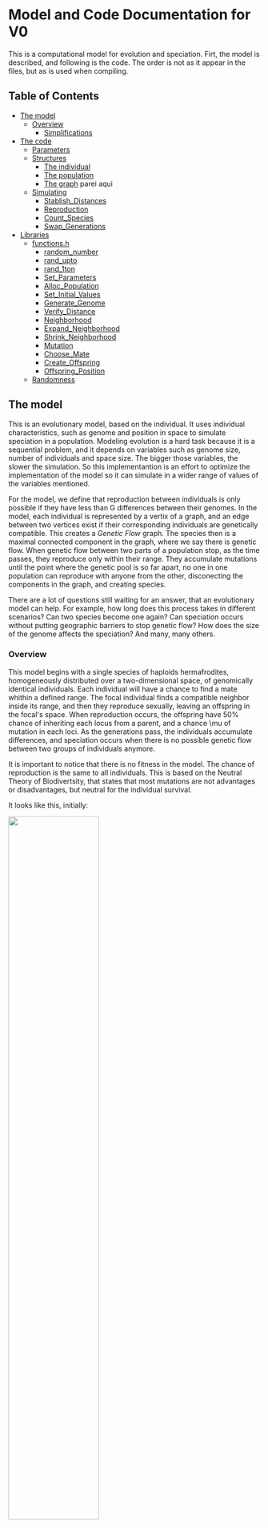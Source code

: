 # Model and Code Documentation for V0

This is a computational model for evolution and speciation. Firt, the model is described, and following is the code. The order is not as it appear in the files, but as is used when compiling.

## Table of Contents
- [The model](#model)
	- [Overview](#Overview)
		- [Simplifications](#simplifications)
- [The code](#code)
	- [Parameters](#parameters)
	- [Structures](#structure)
		- [The individual](#individual)
		- [The population](#population)
		- [The graph](#graph) parei aqui
	- [Simulating](#simulation)
		- [Stablish_Distances](#stablish_distances)
		- [Reproduction](#reproduction)
		- [Count_Species](#count_species)
		- [Swap_Generations](#swap_generations)
- [Libraries](#libraries)
	- [functions.h](#functionsh)
		- [random_number](#random_number)
		- [rand_upto](#rand_upto)
		- [rand_1ton](#rand_1ton)
		- [Set_Parameters](#set_parameters)
		- [Alloc_Population](#alloc_population)
		- [Set_Initial_Values](#set_initial_values)
		- [Generate_Genome](#generate_genome)
		- [Verify_Distance](#verify_distance)
		- [Neighborhood](#neighborhood)
		- [Expand_Neighborhood](#expand_neighborhood)
		- [Shrink_Neighborhood](#shrink_neighborhood)
		- [Mutation](#mutation)
		- [Choose_Mate](#choose_mate)
		- [Create_Offspring](#create_offspring)
		- [Offspring_Position](#offspring_position)
	- [Randomness](#random)

## The model <a name="model"></a>

This is an evolutionary model, based on the individual. It uses individual characteristics, such as genome and position in space to simulate speciation in a population. Modeling evolution is a hard task because it is a sequential problem, and it depends on variables such as genome size, number of individuals and space size. The bigger those variables, the slower the simulation. So this implementantion is an effort to optimize the implementation of the model so it can simulate in a wider range of values of the variables mentioned. 

For the model, we define that reproduction between individuals is only possible if they have less than G differences between their genomes. In the model, each individual is represented by a vertix of a graph, and an edge between two vertices exist if their corresponding individuals are genetically compatible. This creates a *Genetic Flow* graph. The species then is a maximal connected component in the graph, where we say there is genetic flow. When genetic flow between two parts of a population stop, as the time passes, they reproduce only within their range. They accumulate mutations until the point where the genetic pool is so far apart, no one in one population can reproduce with anyone from the other, disconecting the components in the graph, and creating species.

There are a lot of questions still waiting for an answer, that an evolutionary model can help. For example, how long does this process takes in different scenarios? Can two species become one again? Can speciation occurs without putting geographic barriers to stop genetic flow? How does the size of the genome affects the speciation? And many, many others.

### Overview <a name="overview"></a>

This model begins with a single species of haploids hermafrodites, homogeneously distributed over a two-dimensional space, of genomically identical individuals. Each individual will have a chance to find a mate whithin a defined range. The focal individual finds a compatible neighbor inside its range, and then they reproduce sexually, leaving an offspring in the focal's space. When reproduction occurs, the offspring have 50% chance of inheriting each locus from a parent, and a chance \mu of mutation in each loci. As the generations pass, the individuals accumulate differences, and speciation occurs when there is no possible genetic flow between two groups of individuals anymore.

It is important to notice that there is no fitness in the model. The chance of reproduction is the same to all individuals. This is based on the Neutral Theory of Biodivertsity, that states that most mutations are not advantages or disadvantages, but neutral for the individual survival.

It looks like this, initially:

<img src="./figs/firstDistribution.png" width="60%">

#### Simplifications <a name="simplifications"></a>
Any model needs simplifications and assumptions. The goal is to have simplifications that maintain the model meaningful. In the present work, simplifications are:

1. The genomes are a binary string
2. The generations don't overlap (mates come from the same generation)
3. There is no fitness
4. The population is in a stable state, it doesn't grow or shrink much

	_This simplification could be considered as the resource limit_

5. Two individuals can be in the same spot
6. The space is a toroid: the margins touch (see below). 

	_This avoids distortions because of border effects_

<img src="./figs/toroid.png" width="40%">

## Code <a name="code"></a>
File structure is as follows

```bash
main.c
	model.h
		species.h
			genome.h
				structures.h
					time.h
					math.h
					linkedlist.h
					random.h
						gsl_randist.h 
						gsl_rng.h  
```
The `.h` files are included in `include/`, and the corresponding `.c` file is included in `source/`.

### Parameters <a name="parameters"></a>

To begin the simulation, we have to tell the program what we want it to simulate, so in the main file we create an structure called `Parameters`, and set the initial values we want to

```c
//in main
info = Set_Parameters();
```

This structure `Parametes`is used to easily pass the values between functions. The names of the parameters are very self-explanatory.

```c
//in structures.h
typedef struct
{
	int number_individuals;
	int population_size;
	int child_population_size;
	int genome_size;
	int reproductive_distance;
	int number_generations;
	int min_neighboors;
	int max_increase;
	double density;
	double lattice_width;
	double lattice_length;
	double radius;
	double mutation;
	double dispersion;
} parameters;

typedef parameters * Parameters;
```
These parameters can be manually set to the desired values. To make simulation and tests, we are using the following:

<a name="set_parameters"></a>
```c
//in model.c
Parameters Set_Parameters () 
{
	Parameters info;
	double rho, epslon = 0.74;

	info = (Parameters) malloc (sizeof (parameters));

	info->number_individuals     = 1000;
	info->population_size        = info->number_individuals;
	info->child_population_size  = info->number_individuals;
	/* The population can grow and sink. Here we estimate the grown aoround 20% */
	info->genome_size            = 15000;
	info->reproductive_distance  = (int) floor(0.05*info->genome_size);
	info->number_generations     = 500;
	info->lattice_length         = 100;
	info->lattice_width          = 100;
	info->radius                 = 5;
	info->mutation               = 0.00025;
	info->dispersion             = 0.01;
	info->min_neighboors         = 3;
	info->max_increase           = 2;
	
	/* We need to know if the density around an individual is less than sufficient for reproduction, Here is the number os
	individuals that mark the density limit (60% of the original density) */
	//rho = 0.83*((double) info->number_individuals)/((double) (info->lattice_length * info->lattice_width));
	//info->density = (int) ceil(3.1416*rho*info->radius*info->radius * 0.6 - epslon);

	info->density = ((double) info->number_individuals)/((double) (info->lattice_length * info->lattice_width));

	return info;
}
```
First, the structure info is allocated dynamically, and then the values are set. It returns a "Parameters" structure.

- `number_individuals`: system's carry capacity
- `population_size`: keeps the size of the focal population
- `population_size`: keeps the size of the population that is being created
- `reproductive_distance`: the maximum number of differences between two genomes of different individuals so they can reproduce
- `genome_size`: The size of their genetic code (fixed)
- `number_generations`: how long will the simulation last, in steps of time
- `lattice_length` and `lattice_width`: dimensions for the space
- `radius`: the distance an individual can look for mates
- `max_increase`: the maximum a radius can increase in the search for mates
- `dispersion`: the chance of the offspring dispersing
- `mutation`: the tax of genomic mutation
 
 The parameter `max neighbors` keeps the minimum number of neighboors an individual need around it, so it won't be considered isolated, because an isolated individual should not be able to reproduce and survive.

### Structures <a name="structures"></a>

#### The individual <a name="individual"></a>

An individual has the following structure.

```c
//in structures.h
typedef struct
{
	List genome;
	int species;
	int species_size;
	int radius_increase;
	double x;
	double y;
	int local_density;
	int* neighbors_address;
	List compatible_neighbors;
	List spatial_neighbors;
} individual;

typedef individual * Individual;
```

The *genome* is a binary string of size B. The *species* and *species size* refer to the species each individual belomgs. Initially, each individual is it's own species of size 1. When the individuals are compared, they can be linked through those tags. 


- `genome`: binary sequence representing individual's genetic code
- `species` and `species_size`: refer to the species each individual belomgs. Initially, each individual is it's own species of size 1. When the individuals are compared, they can be linked through those tags. 
- `radius_increase`: keeps the increase on the individual radius. It can range from 0 to `info->max_increase` (see Parameters above).
- `x` and `y`: coordinates of individual's position in space
- `local_density`: keeps the number of other individuals around in a range of 5.
- `number_generations`: how long will the simulation last, in steps of time
- `*neighbors_address`: a vector to keep how many neighbors around with specific distance
- `compatible_neighbors`: a list of compatible neighbors
- `spatial_neighbors`: a list of all neighbors

#### The population <a name="population"></a>
A population is just a vector of individuals.
```c
//in structures.h
typedef Individual * Population;
```
Inside the model, there are only two populations held in memory at a time. In the following code, we declare and allocate this structures.

```c
//in main
Population progenitors;
Population offspring;

  progenitors = Alloc_Population (info);
  offspring = Alloc_Population (info);  
  Set_Initial_Position (progenitors, info);
  ```

A place is defined in the lattice for each individual in the beggining of the simulation.

<a name="set_initial_position"></a>

```c
//in space.c
void Set_Initial_Position (Population individuals, Parameters info)
{
	int i;
 
	for (i = 0; i < info->number_individuals; i++) {
    	individuals[i]->x = random_number() * info->lattice_width;
    	individuals[i]->y = random_number() * info->lattice_length;
    }
}
```
This function receives a Population, a Parametes structure and assigns a position to each of the individuals in the initial population.

parei aqui
#### The graph <a name="graph"></a>
It begins with one population with individuals, that have a genome, coordinates and a species (and it's list of compatible and spatial neighbors. At first, the individuals are identical, so **genetic flow** exists between all individuals. But further in time, the individuals accumulate diffences. In that case, genetic flow can be constructed as a **graph**, where the vertices corespond to individuals, and an edge exists between two vertices if the two individuals are genetically compatible (independently of geography), if they're compared.

Each vertix of the graph correpond to an individual. When two individuals are compared, if they are compatible, an edge between those individual is added. 

![](./figs/species.png)

In the image, each set of dots of the same color compose a species. As soon as genetic flow is stablished between a red and a yellow individual, they become the same species.

In graph theory, a subgraph that is not connected to anyone else, is a _**maximal connected component**_, as are the collection of dots of the same color and their arcs in the image above. That is what we are going to call a **species**.

In the implementation of this concept, the graph is not created as a separate structure, but works in form of linked-lists through representatives. The algorithim used to work with the graph is the `Union-Find`, where, if two individuals are compatible, we perorm the `Union`, where one individual's representative is assigned to be the other. This constructs a tree, as shown below:

![](./figs/UF.png)

This structure is used to count the number of maximal connected components: the species.

```c
// in structures
int Find (Population individuals, int i) 
{
	if (individuals[i]->species == i) {
		return i;
	}
	individuals[i]->species = Find (individuals, individuals[i]->species);
	return (individuals[i]->species);
}

void Union (Population individuals, int i, int j) {
	int k;

	i = Find(individuals, i);
	j = Find(individuals, j);

	if (i == j)  return;
	if (individuals[i]->species_size > individuals[j]->species_size) {
		k = i;
		i = j;
		j = k;
	}
	individuals[i]->species = j;
	individuals[j]->species_size += individuals[i]->species_size;
}
```
The algorithm is recursive, and it finds the representative of each class and unite classes if any pair of two given classes are compatible. It is the fastest way to find components of a graph.

### Simulating <a name="simulation"></a>
After initializing the values and creating our structure, the actual program can be written in a few lines:

```c
//in main
  printf("Sim \t Gen \t nsp\t pop\n");
  for (i = 0; i <= info->number_generations; i++) {
    Stablish_Distances (progenitors, info);
    if (i%1 == 0) {
      number_species = Count_Species (progenitors, info, sizes);
      fprintf (nspecies, "%d;%d;%d;%d\n", i, number_species, info->population_size, l);
    }
    Reproduction  (progenitors, offspring, info);
    if (i % 25 == 0) {
      //if (info->genome < 15000) FindSpecies (progenitors, info);
      printf(" %d \t %d \t  %d \t %d\n", l, i, number_species, info->population_size);
    }
    if (i % 20 == 0) {  
      for (j = 0; j < number_species; ++j) {
        fprintf (size, "%d;%d;%d;%d;%d\n", l, i, j, sizes[j], info->population_size);
      }
    }
    Swap_Generations (&progenitors, &offspring);
  }
  ```

The `for` loop will iterate in the generations. First, `Stablish_Distances` compare each individual with everyone in it's radius and starts connecting the population as a graph. Then, the progenitors will reproduce among themselves, and their children will be put in the "offspring" population vector. Then, `Count_Species()` will count how many species compose the progenitors population, and then swap the offspring and progenitors vectors, which can be interpreted as the progenitors dying and the offspring growing up to be progenitors. The parent's data is not stored at this point.

### Stablish_Distances <a name="stablish_distances"></a>

The function "Stablish_Distances" is redundant, and not at all at it's final state.

```c
//in species.c
void Stablish_Distances (Population progenitors, Parameters info) 
{
	int i, j, i_compatible, increase;

	info->population_size = info->child_population_size;

	Restart_Neighborhood (progenitors, info);

	for (increase = info->max_increase; increase >= 0 ; increase--) {
		if (increase < info->max_increase) {
			progenitors[i]->neighbors_address[2*increase + 2] += progenitors[i]->neighbors_address[2*increase];
			progenitors[i]->neighbors_address[2*increase + 3] += progenitors[i]->neighbors_address[2*increase + 1];
		}
		for (i = 0; i < info->population_size; i++) {
			for (j = i + 1; j < info->population_size; j++) {
				if (increase == 0 && Verify_Distance (progenitors, i, j, info, 5 - info->radius)) {
					progenitors[i]->local_density ++;
					progenitors[j]->local_density ++;
				}
				if (increase > 0 && Verify_Distance (progenitors, i, j, info, increase - 1)) continue;
				if (Verify_Distance (progenitors, i, j, info, increase)) {
					if (Compare_Genomes (progenitors, i, j, info)) {
						if (increase <= info->max_increase) {
							AddCell (&progenitors[i]->compatible_neighbors, j);
							AddCell (&progenitors[j]->compatible_neighbors, i);
							progenitors[i]->neighbors_address[2*increase + 1]++;
							progenitors[j]->neighbors_address[2*increase + 1]++;
						}
						Union (progenitors, i, j);
					}
					else {
						if (increase <= info->max_increase) {
							AddCell (&progenitors[i]->spatial_neighbors, j);
							AddCell (&progenitors[j]->spatial_neighbors, i);
							progenitors[i]->neighbors_address[2*increase]++;
							progenitors[j]->neighbors_address[2*increase]++;	
						}
					}
				}
			}
		}
	}
}
```
The function receives a Population and the Parameters. It compares each of the individuals in the population with it's neighbors, looking for differences in their genome. If two individuals are sufficiently similar, an arc will be inserted between their vertices. If not, there will be no arc between them (if there were, in the previous population, this arc will be removed). Durting this process, it creates the list of possible partners in their range.

The time it takes to run this function is O(n^2).

#### Subfunctions

##### Verify_Distance <a name="verify_distance"></a>

To find out if two individuals are in the range of one another should be simple, just comparing coordinates, right? WRONG! The space is toroid! So that is important to check out.

```c
//in space.c
int Verify_Distance (Population individuals, int i, int j, Parameters info, int increase)
{
	double x, x0, y, y0, r;
	
	r = info->radius + increase;

	x0 = individuals[i]->x;
	y0 = individuals[i]->y;
	x = individuals[j]->x;
	y = individuals[j]->y;

	if (y0 >= info->lattice_length - r && y <= r)
		y = y + info->lattice_length;

	if (y0 <= r && y >= info->lattice_length - r)
		y = y - info->lattice_length;

	if (x0 >= info->lattice_width - r && x <= r)
		x = x + info->lattice_width;

	if (x0 <= r && x >= info->lattice_width - r)
		x = x - info->lattice_length;

	if ((x - x0) * (x - x0) + (y - y0) * (y - y0) < r * r) 
		return 1;
	else 
		return 0;
}
```

This is a boolean function, it returns 1 if the individuals are in the range of one another, and 0 if they're not. It receives the names of the individuals to compare, the population and the parameters, and returns 0 or 1. Because the lattice is a toroid, it one individual could be in range of the other, but in the other side of the lattice, it needs to be checked. With a simple circle equation, we can, at the end, determine if one individual is in range of the other. The focal's coordinates are `x0` and `y0`, and the mate's are `x` and `y`.

##### Compare_Genomes <a name="compare_genomes"></a>

```c
//in genome.c
int Compare_Genomes (Population individuals, int i, int j, Parameters info)
{
	int divergences, min_divergences;
	List p, q;

	divergences = info->genome_size + 1;

	divergences = Verify_Head (&individuals[i]->genome) + Verify_Head (&individuals[j]->genome);
	min_divergences = abs (Verify_Head (&individuals[i]->genome) - Verify_Head (&individuals[j]->genome));
	if (min_divergences <= info->reproductive_distance) {
		for (p = individuals[i]->genome->next, q = individuals[j]->genome->next; (p != NULL && q != NULL) && divergences > info->reproductive_distance;) {
			if (p->info == q->info) {
				divergences -= 2;
				p = p->next;
				q = q->next;
			}
			else if (p->info < q->info) p = p->next;
			else q = q->next;
		}
	}
	if (divergences <= info->reproductive_distance) {
		return 1;
	}
	else {
		return 0;
	}	
}
```

This is a boolean function, it returns 1 if the individuals are compatible, and 0 otherwise. It receives the names of the individuals to compare, the population and the parameters, and returns 0 or 1.

### Reproduction <a name="reproduction"></a>

Now that we know the relationship between all the progenitors (which species they are) and have the graph keeping it, they will reproduce, creating the offspring population. 

```c
//in model.c
void Reproduction (Population progenitors, Population offspring, Parameters info)
{
	int focal, mate, other, baby, other_neighborhood, all, compatible_neighborhood, increase, n, expand, density;
	double occupation;

	occupation = ((double) info->population_size) / ((double) info->number_individuals);
	density = (int) (info->density*25*3.1416 / (1 + exp(5*(occupation - 1.075))));
	
	baby = 0;
	for (focal = 0; focal < info->population_size; focal++) {
		mate = -1;
		progenitors[focal]->radius_increase = 0;
		compatible_neighborhood = Find_Compatible_Neighborhood (progenitors, focal, info);
		all = Find_Neighborhood (progenitors, focal, info);
		//printf("local_density = %d\n", progenitors[focal]->local_density);
		if (info->population_size < info->number_individuals && progenitors[focal]->local_density < density) {
			if (compatible_neighborhood >= info->min_neighboors) {
				mate = Choose_Mate (progenitors, focal, info);
				for (n = 0; n < 2 && mate != -1; n++) {
					Create_Offspring (progenitors, offspring, baby, focal, focal, mate, info);
					baby ++;
				}
			}
		}
		else {
			for (increase = 0; all < 2 && increase < info->max_increase; increase++) {
				progenitors[focal]->radius_increase = increase + 1;
				all = Find_Neighborhood (progenitors, focal, info);
			}
			if (all < 2) continue;
			other = Choose_Other (progenitors, focal, info);
			if (other != -1) {
				other_neighborhood = Find_Compatible_Neighborhood (progenitors, other, info);
			}
			else other_neighborhood = 0;
			if (other_neighborhood > 1) {
				mate = Choose_Mate (progenitors, other, info);
				if (mate != -1) {
					Create_Offspring (progenitors, offspring, baby, focal, other, mate, info);
					baby ++;
				}
			}
		}
	}
	info->child_population_size = baby;
}
```
The function for Reproduction receives two population vectors and the Parameters. For every individual, if the population is at carry capacity and the individual in question is in a low density region, it can reproduce twice. If one or both conditions are violated, it will have only one offspring with a probability of 63%. With 37% chance, it will not reproduce, giving a chance to another individual in it's neighborhood to reproduce. This could be interpreted as another individual using the resources spared by the focal's death, occuping it's niche.

The function "Find_Neighborhood" just returns the number of possible partners in its range an individual has, because it is a headed linked list, and the head keeps the size of the list.

The subtle balance of parameters, in this function, indicates who lives and dies in the model, shaping all of the other characteristics of the population as a whole. 

#### Subfunctions

##### Choose_Mate <a name="choose_mate"></a>

The function `Choose_Mate` sorts one of those neighbors out:
```c
//in space.c
int Choose_Mate (Population progenitors, int focal, Parameters info)
{
	int j, k, neighbors, mate;
	List p;

	mate = -1;

	neighbors = Find_Compatible_Neighborhood (progenitors, focal, info);

	if (neighbors) {
		k = rand_1to (neighbors);
		
		for (j = 1, p = progenitors[focal]->compatible_neighbors->next; p != NULL && j < k; p = p->next, j++);
		
		if (j == k && p != NULL) {
			mate = p->info;
		} 
		else mate = -1;
	}
	else mate = -1;

	//printf("mate = %d\n", mate);

	return mate;
}
```

Each individual has a linked list of compatible neighbors. This function just randomly chooses between one of them, and returns it. If the list is empty, then mate = -1. A similar function is this one:

<a name="sort_neighbor"></a>

```c
//in space.c
int Sort_Neighbor (Population progenitors, int i, Parameters info) 
{
	int j, k, compatible_neighbors, all, neighbor;
	List p;

	if (i == -1) return -1;

	compatible_neighbors = Find_Compatible_Neighborhood (progenitors, i, info);
	all = Find_Neighborhood (progenitors, i, info);

	if (all > 0) {
		k = rand_1to (all);
		if (k <= compatible_neighbors)
			for (j = 1, p = progenitors[i]->compatible_neighbors->next; p != NULL && j < k; p = p->next, j++);
		else {
			k -= compatible_neighbors;
			for (j = 1, p = progenitors[i]->spatial_neighbors->next; p != NULL && j < k; p = p->next, j++);	
		}

		if (j == k && p != NULL) {
			neighbor = p->info;
		}
		else neighbor = -1;
	}
	else neighbor = -1;

	return neighbor;
}
```

where this function is used to sort a neighbor in all the neighborhood, not just in the compatible one.

Another function that is necessary for 

```c
//in space.c
int Choose_Other (Population progenitors, int focal, Parameters info)
{
	int j, i, all, compatible_neighbors, radius_increase, other, n, focal_neighbors;

	other = focal;
	radius_increase = 0;
	compatible_neighbors = all = 0;

	focal_neighbors = Find_Compatible_Neighborhood (progenitors, focal, info);

	if (random_number() < 0.37 || focal_neighbors < info->min_neighboors) {
		other = Sort_Neighbor (progenitors, focal, info);
		progenitors[other]->radius_increase	 = radius_increase;
		compatible_neighbors = Find_Compatible_Neighborhood (progenitors, other, info);
		while (compatible_neighbors < 2 && radius_increase < info->max_increase) {
			if (n > 1) {
				radius_increase ++;
				other = focal;
				progenitors[other]->radius_increase	 = radius_increase;
				compatible_neighbors = Find_Compatible_Neighborhood (progenitors, other, info);
				n = 0;
			}
			other = Sort_Neighbor (progenitors, other, info);
			if (other != -1) {
				progenitors[other]->radius_increase = radius_increase;
				compatible_neighbors = Find_Compatible_Neighborhood (progenitors, other, info);
			}
			n++;
    	}
	}

	return other;
}
```

This function chooses another individual around the focal to reproduce in its place. It looks twice for each increase in the radius, until it finds someone or increases the radius too much. It also looks one time more in the default radius.

Back to the reproduction, after choosing a mate, we ...

##### Create_Offspring <a name="create_offspring"></a>

```c
//in model.c 
void Create_Offspring (Population progenitors, Population offspring,  int baby, int focal, int other, int mate, Parameters info) 
{
	Offspring_Position (progenitors, offspring, baby, focal, info);
	Offspring_Genome (progenitors, offspring, baby, other, mate, info);
	offspring[baby]->species = baby;
	offspring[baby]->species_size = 1;
}
```

This function defines the offspring's position and genome:

###### Offspring_Position <a name="offspring_position"></a>

```c
//in space.c
void Offspring_Position (Population progenitors, Population offspring, int baby, int focal, Parameters info)
{
	double movement_x, movement_y, r, theta;

	movement_x = movement_y = 0;

	offspring[baby]->x = progenitors[focal]->x;
	offspring[baby]->y = progenitors[focal]->y;
	offspring[baby]->local_density = 0;

	if (random_number() <= info->dispersion) {
		while (movement_x == 0 && movement_y == 0) {
			r = random_number() * info->radius;
			theta = random_number() * 2 * 3.14159265359;

			movement_y = sin(theta) * r;
			movement_x = cos(theta) * r;
		}

		/* If an individual moves out of the lattice, it will reapear in the other side, because the lattice work as a toroid */
		if (offspring[baby]->x + movement_x <= info->lattice_width && progenitors[focal]->x + movement_x >= 0)
	  		offspring[baby]->x += movement_x;

		else if (progenitors[focal]->x + movement_x > info->lattice_width)
			offspring[baby]->x = offspring[baby]->x + movement_x - info->lattice_width;

		else if (progenitors[focal]->x + movement_x < 0)
			offspring[baby]->x = offspring[baby]->x + movement_x + info->lattice_width;

		if (progenitors[focal]->y + movement_y <= info->lattice_length && progenitors[focal]->y + movement_y >= 0)
	  		offspring[baby]->y = offspring[baby]->y + movement_y;

		else if (progenitors[focal]->y + movement_y > info->lattice_length)
			offspring[baby]->y = offspring[baby]->y + movement_y - info->lattice_length;

		else if (progenitors[focal]->y + movement_y < 0)
			offspring[baby]->y = offspring[baby]->y + movement_y + info->lattice_length;
	}
}
```

With 99% chance, the baby will be in the exact same spot as the focal parent. But it can move with 1% chance. If it moves, it sorts a radius `r` and an angle `theta`, so the whole area of the circle around the focal is covered. 

note: I don't know if sorting `theta` like this is the best option, if all the distribuitions are equally possible.

###### Offspring_Genome <a name="offspring_genome"></a>

```c
//in genome.c
void Offspring_Genome (Population progenitors, Population offspring, int baby, int other, int mate, Parameters info)
{
	int i;
	List p, q;

	RestartList (&offspring[baby]->genome);

	for (p = progenitors[other]->genome->next, q = progenitors[mate]->genome->next; p != NULL || q != NULL;) {
		if (p == NULL) {
			for (q; q != NULL; q = q->next) {
				if (rand()%2 == 1) AlterList (&offspring[baby]->genome, q->info);
			}
		}
		else if (q == NULL) {
			for (p; p != NULL; p = p->next) {
				if (rand()%2 == 1) AlterList (&offspring[baby]->genome, p->info);
			}
		}
		else {
			if (p->info < q->info) {
				if (rand()%2 == 1) AlterList (&(offspring[baby]->genome), p->info);
				p = p->next;
			}
			else if (p->info > q->info) {
				if (rand()%2 == 1) AlterList (&(offspring[baby]->genome), q->info);
				q = q->next;
			}
			else {
				AlterList (&(offspring[baby]->genome), q->info);
				p = p->next;
				q = q->next;
			}
		}
	}

	Mutation (offspring, baby, info);
}
```

The offspring gets each loci from any of its parents, with 50% chance from each.

After reproduction, we have two populations, the progenitors and the offspring.

### Count_Species <a name="count_species"></a>

To count how many species we have on the progenitors population, we will use the graph, and analise how many **maximal connected components** there are. For this, we use the algorithm `Union-Find`.

```c
//in species.c
int Count_Species (Population individuals, Parameters info, int sizes[])
{
	int count, i;

	//FindSpecies (individuals, info);

	for (count = 0, i = 0; i < info->population_size; i++) {
		if (individuals[i]->species == i && individuals[i]->species_size > 1) {
			sizes[count] = individuals[i]->species_size;
			count ++;
		}
	}


	return count;
}
```
It just calls the modified Depht-First Search

```c
//in structures.c
int Find (Population individuals, int i) 
{
	if (individuals[i]->species == i) {
		return i;
	}
	individuals[i]->species = Find (individuals, individuals[i]->species);
	return (individuals[i]->species);
}

void Union (Population individuals, int i, int j) {
	int k;

	i = Find(individuals, i);
	j = Find(individuals, j);

	if (i == j)  return;
	if (individuals[i]->species_size > individuals[j]->species_size) {
		k = i;
		i = j;
		j = k;
	}
	individuals[i]->species = j;
	individuals[j]->species_size += individuals[i]->species_size;
}
```

This pair of functions uses recursion to find maximal connected components on this graph. It also assigns the "species" item to the progenitors.

### Swap_Generations <a name="swap_generations"></a>

After all this, our progenitors will die, because that's the circle of life. On the bright side, the offspring will become progenitors! Computationaly, creating all the structures again would be costy. We recicle the vectors, just swaping the populations pointers. All the content of "offspring" will be overwritten in the next iteration.

```c
//in structures.c
void Swap_Generations (Population* progenitors_pointer, Population* offspring_pointer)
{
	Population helper;

	helper = (*progenitors_pointer);
	(*progenitors_pointer) = (*offspring_pointer);
	(*offspring_pointer) = helper;
}
```

Then, [repeat](#simulation).

After reproduction, we have two populations, the progenitors and the offspring.

### Finishing
After finnishing all the simulation, we need to free the stack.

```c
//in main
  Free_Population (progenitors, info);
  Free_Population (offspring, info);
  fclose (nspecies);
  fclose (size);
  gsl_rng_free (GLOBAL_RNG);
  free (info);
  ```
There has to be the same numbers of `alloc`s~ and `free`s, and finish the program.
```c
//in main
return 0;
```

## Final Considerations

If you are still reading, ~~congratulations~~ thank you very much! The text and the code are in construction, so email me any tips, errors or doubts at irina.lerner@usp.br or iri.lerner@gmail.com. You can also clone this file, commit your suggestions and create a pull request!

The following section is for documentation.

## Randomness <a name="random"></a>
To keep the model neutral, randomness is necessary. To do that, we are using the `C` random number generator, `rand()`, and `gsl_rng`, the random number generator of Gnu Scientific Library (Ref). Beggining from one specific value, `rand()` returns the same "random numbers" in the same order. So, to test the model, we can seed a fixed value. For multiple simulations, we use the time as seed for the function

```c
//in main
srand (time(&t));
GLOBAL_RNG = gsl_rng_alloc (gsl_rng_taus);
gsl_rng_set (GLOBAL_RNG, (int) time(NULL));
```
To keep the random numbers in a desired interval, the following functions can be used. They are in `source/random.c`

<a name="random_number"></a>

When a random number between 0 and 1, excluding both 0 and 1, is needed:

```c
double random_number ()
{
	return (gsl_rng_uniform_pos (GLOBAL_RNG));
}
```

<a name="rand_upto"></a>

To achieve an integer between 0 and a value, this function that generates an integer up to n cam be used.
```c
int rand_upto (int n)
{
	return (gsl_rng_uniform_int (GLOBAL_RNG, n + 1));
} 
```

<a name="rand_1ton"></a>

To achieve an integer between 0 and a value, this function that generates an integer up to n cam be used.
```c
int rand_1to (int n)
{
  return ((int) (random_number() * n) + 1);
}
```
